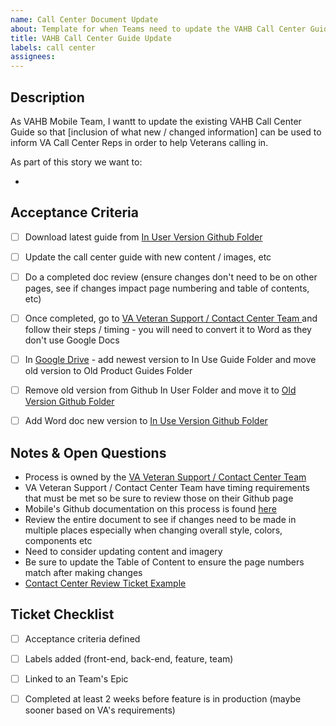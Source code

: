 ```yaml
---
name: Call Center Document Update
about: Template for when Teams need to update the VAHB Call Center Guide
title: VAHB Call Center Guide Update
labels: call center 
assignees:
---
```



## Description 
As VAHB Mobile Team, I wantt to update the existing VAHB Call Center Guide so that [inclusion of what new / changed information] can be used to inform VA Call Center Reps in order to help Veterans calling in.

As part of this story we want to: <!-- List the desired outcome(s) for this ticket -->  

- 

## Acceptance Criteria
<!-- Add a checkbox for each item required to fulfill the user story/issue. -->  

-  [ ] Download latest guide from [In User Version Github Folder](https://github.com/department-of-veterans-affairs/va.gov-team/tree/master/products/va-mobile-app/releases/Call%20Center%20Docs/In%20use%20version)
-  [ ] Update the call center guide with new content / images, etc 
-  [ ] Do a completed doc review (ensure changes don't need to be on other pages, see if changes impact page numbering and table of contents, etc)  
-  [ ] Once completed, go to [VA Veteran Support / Contact Center Team ](https://github.com/department-of-veterans-affairs/va.gov-team/blob/master/platform/contact-center/request-contact-center-review.md) and follow their steps / timing - you will need to convert it to Word as they don't use Google Docs
-  [ ] In [Google Drive](https://drive.google.com/drive/u/0/folders/1Sdu2K41eMk1qCb7tKio2y1CY1PO3s9Je) - add newest version to In Use Guide Folder and move old version to Old Product Guides Folder 
-  [ ] Remove old version from Github In User Folder and move it to [Old Version Github Folder](https://github.com/department-of-veterans-affairs/va.gov-team/tree/master/products/va-mobile-app/releases/Call%20Center%20Docs/Old%20Versions)
-  [ ] Add Word doc new version to [In Use Version Github Folder](https://github.com/department-of-veterans-affairs/va.gov-team/tree/master/products/va-mobile-app/releases/Call%20Center%20Docs/In%20use%20version)  


## Notes & Open Questions
- Process is owned by the [VA Veteran Support / Contact Center Team ](https://github.com/department-of-veterans-affairs/va.gov-team/blob/master/platform/contact-center/request-contact-center-review.md)
- VA Veteran Support / Contact Center Team have timing requirements that must be met so be sure to review those on their Github page 
- Mobile's Github documentation on this process is found [here](https://github.com/department-of-veterans-affairs/va.gov-team/tree/master/products/va-mobile-app/releases/Call%20Center%20Docs) 
- Review the entire document to see if changes need to be made in multiple places especially when changing overall style, colors, components etc 
- Need to consider updating content and imagery 
- Be sure to update the Table of Content to ensure the page numbers match after making changes 
- [Contact Center Review Ticket Example](https://github.com/department-of-veterans-affairs/va.gov-team/issues/32766)
 


## Ticket Checklist

- [ ] Acceptance criteria defined
- [ ] Labels added (front-end, back-end, feature, team)
- [ ] Linked to an Team's Epic
- [ ] Completed at least 2 weeks before feature is in production (maybe sooner based on VA's requirements) 


